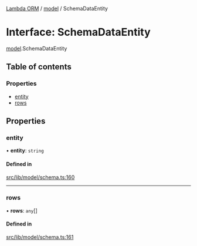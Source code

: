 [Lambda ORM](../README.md) / [model](../modules/model.md) / SchemaDataEntity

# Interface: SchemaDataEntity

[model](../modules/model.md).SchemaDataEntity

## Table of contents

### Properties

- [entity](model.SchemaDataEntity.md#entity)
- [rows](model.SchemaDataEntity.md#rows)

## Properties

### entity

• **entity**: `string`

#### Defined in

[src/lib/model/schema.ts:160](https://github.com/FlavioLionelRita/lambdaorm/blob/0fd718a/src/lib/model/schema.ts#L160)

___

### rows

• **rows**: `any`[]

#### Defined in

[src/lib/model/schema.ts:161](https://github.com/FlavioLionelRita/lambdaorm/blob/0fd718a/src/lib/model/schema.ts#L161)
